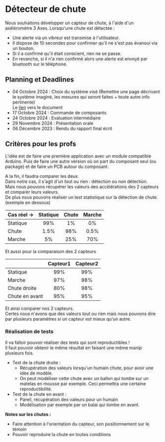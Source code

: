 # Détecteur de chute

Nous souhaitons développer un capteur de chute, à l'aide d'un axéléromètre 3 Axes.
Lorsqu'une chute est détectée : 
- Une alerte via un vibreur est transmise à l'utilisateur.
- Il dispose de 10 secondes pour confirmer qu'il ne s'est pas évanoui via un bouton.
- Si il a confirmé qu'il était conscient, rien ne se passe.
- En revanche, si il n'a rien confirmé alors une alerte est envoyé par bluetooth sur le téléphone.



## Planning et Deadlines

- 04 Octobre 2024 : Choix du système visé (Remettre une page décrivant le système
imaginé, les mesures qui seront faites + toute autre info pertinente) \
Le [lien](https://docs.google.com/document/d/1k7mpjtoi8ii_IY9sKmL_kZ1YLawBmLwHGLVDXy7D6bw/edit?usp=sharing) vers le document
- 17 Octobre 2024 : Commande de composants 
- 24 Octobre 2024 : Evaluation intermédiaire
- 29 Novembre 2024 : Présentation orale
- 06 Décembre 2023 : Rendu du rapport final écrit 



## Critères pour les profs

L'idée est de faire une première application avec un module compatible Arduino. 
Puis de faire une autre version où on part du composant seul (ou package) et de faire un PCB autour du composant.

A la fin, il faudra comparer les deux.\
Dans notre cas, il s'agit d'un tout ou rien : détection ou non détection. \
Mais nous pouvons récupérer les valeurs des accélérations des 2 capteurs et comparer leurs valeurs.\
De plus nous pouvons réaliser un test statistique sur la détection de chute. (exemple en dessous)

| Cas réel ->     |  Statique    |  Chute     |  Marche     |
|-----------------|:------------:|:----------:|:-----------:|
|    Statique     |    99%       |    1%      |      0%     |
|    Chute        |    1.5%      |    98%     |      0.5%   |
|    Marche       |     5%       |    25%     |      70%    |


Et aussi pour la comparaison des 2 capteurs

|                   |  Capteur1    |  Capteur2  |
|-------------------|:------------:|:----------:|
|    Statique       |     99%      |    99%     |
|    Marche         |     97%      |    98%     |
|  Chute droite     |     80%      |    98%     |
|  Chute en avant   |     95%      |    95%     |

Et ainsi comparer nos 2 capteurs.\
Certes nous n'avons que des valeurs tout ou rien mais nous pouvons dire par plusieurs paramètres si un capteur est mieux qu'un autre.



### Réalisation de tests

Il va falloir pouvoir réaliser des tests qui sont reproductibles !\
Il faut pouvoir obtenir le même résultat en faisant une même manip plusieurs fois.


- Test de la chute droite : 
    - Récupération des valeurs lorsqu'un humain chute, pour avoir une idée de modèle.
    - On peut modéliser cette chute avec un ballon qui tombe sur un matelas en mousse par exemple. Ceci permettra une certaine reproductibilité.
- Test de la chute en avant : 
    - Pareil, récupération des valeurs pour un humain
    - Modélisation par exemple par un balai qui tombe en avant.


**Notes sur les chutes :**
- Faire attention à l'orientation du capteur, son positionnement sur le témoin
- Pouvoir reproduire la chute en toutes conditions




